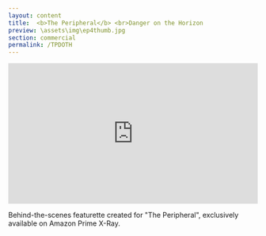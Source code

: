 ```yaml
---
layout: content
title:  <b>The Peripheral</b> <br>Danger on the Horizon
preview: \assets\img\ep4thumb.jpg
section: commercial
permalink: /TPDOTH
---
```



<div style="padding:56.25% 0 0 0;position:relative;"><iframe src="https://player.vimeo.com/video/794316031?h=b098ea64b1&amp;badge=0&amp;autopause=0&amp;player_id=0&amp;app_id=58479" frameborder="0" allow="autoplay; fullscreen; picture-in-picture" allowfullscreen style="position:absolute;top:0;left:0;width:100%;height:100%;" title="The Peripheral - Danger on the Horizon | Amazon Prime Video"></iframe></div><script src="https://player.vimeo.com/api/player.js"></script>

Behind-the-scenes featurette created for "The Peripheral", exclusively available on Amazon Prime X-Ray.
